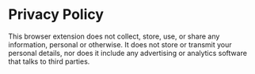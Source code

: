 # Privacy Policy

This browser extension does not collect, store, use, or share any information, personal or otherwise.  It does not store or transmit your personal details, nor does it include any advertising or analytics software that talks to third parties.